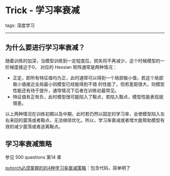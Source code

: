# Trick - 学习率衰减

tags: 深度学习

---

## 为什么要进行学习率衰减？

随着训练的加深，当模型训练到一定程度后，损失将不再减少，这个时候模型的一阶梯度接近于0， 对应的 Hessian 矩阵通常是两种情况：

- 正定，即所有特征值均为正，此时通常可以得到一个局部极小值，若这个局部极小值接近全局最小则模型已经能得到不错  的性能了，但若差距很大，则模型性能还有待于提升，通常情况下后者在训练初最常见。
- 特征值有正有负，此时模型很可能陷入了鞍点，若陷入鞍点，模型性能表现就很差。

以上两种情况在训练初期以及中期，此时若仍然以固定的学习率，会使模型陷入左右来回的震荡或者鞍点，无法继续优化。所以，学习率衰减或者增大能帮助模型有效的减少震荡或者逃离鞍点。

## 学习率衰减策略

参见 500 questions 第14 章

[pytorch必须掌握的的4种学习率衰减策略](https://zhuanlan.zhihu.com/p/93624972)：包含代码，简单明了